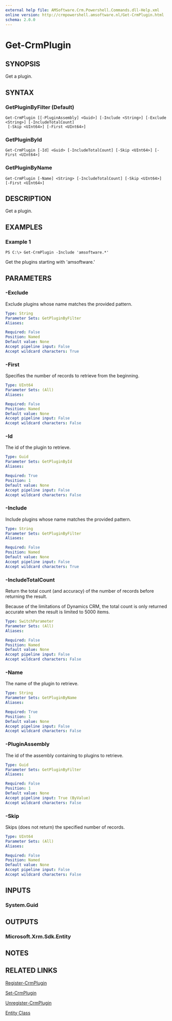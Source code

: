 ```yaml
---
external help file: AMSoftware.Crm.Powershell.Commands.dll-Help.xml
online version: http://crmpowershell.amsoftware.nl/Get-CrmPlugin.html
schema: 2.0.0
---
```


# Get-CrmPlugin

## SYNOPSIS
Get a plugin.

## SYNTAX

### GetPluginByFilter (Default)
```
Get-CrmPlugin [[-PluginAssembly] <Guid>] [-Include <String>] [-Exclude <String>] [-IncludeTotalCount]
 [-Skip <UInt64>] [-First <UInt64>]
```

### GetPluginById
```
Get-CrmPlugin [-Id] <Guid> [-IncludeTotalCount] [-Skip <UInt64>] [-First <UInt64>]
```

### GetPluginByName
```
Get-CrmPlugin [-Name] <String> [-IncludeTotalCount] [-Skip <UInt64>] [-First <UInt64>]
```

## DESCRIPTION
Get a plugin.

## EXAMPLES

### Example 1
```
PS C:\> Get-CrmPlugin -Include 'amsoftware.*'
```

Get the plugins starting with 'amsoftware.'

## PARAMETERS

### -Exclude
Exclude plugins whose name matches the provided pattern.

```yaml
Type: String
Parameter Sets: GetPluginByFilter
Aliases: 

Required: False
Position: Named
Default value: None
Accept pipeline input: False
Accept wildcard characters: True
```

### -First
Specifies the number of records to retrieve from the beginning.

```yaml
Type: UInt64
Parameter Sets: (All)
Aliases: 

Required: False
Position: Named
Default value: None
Accept pipeline input: False
Accept wildcard characters: False
```

### -Id
The id of the plugin to retrieve.

```yaml
Type: Guid
Parameter Sets: GetPluginById
Aliases: 

Required: True
Position: 1
Default value: None
Accept pipeline input: False
Accept wildcard characters: False
```

### -Include
Include plugins whose name matches the provided pattern.

```yaml
Type: String
Parameter Sets: GetPluginByFilter
Aliases: 

Required: False
Position: Named
Default value: None
Accept pipeline input: False
Accept wildcard characters: True
```

### -IncludeTotalCount
Return the total count (and accuracy) of the number of records before returning the result.

Because of the limitations of Dynamics CRM, the total count is only returned accurate when the result is limited to 5000 items.

```yaml
Type: SwitchParameter
Parameter Sets: (All)
Aliases: 

Required: False
Position: Named
Default value: None
Accept pipeline input: False
Accept wildcard characters: False
```

### -Name
The name of the plugin to retrieve.

```yaml
Type: String
Parameter Sets: GetPluginByName
Aliases: 

Required: True
Position: 1
Default value: None
Accept pipeline input: False
Accept wildcard characters: False
```

### -PluginAssembly
The id of the assembly containing to plugins to retrieve.

```yaml
Type: Guid
Parameter Sets: GetPluginByFilter
Aliases: 

Required: False
Position: 1
Default value: None
Accept pipeline input: True (ByValue)
Accept wildcard characters: False
```

### -Skip
Skips (does not return) the specified number of records.

```yaml
Type: UInt64
Parameter Sets: (All)
Aliases: 

Required: False
Position: Named
Default value: None
Accept pipeline input: False
Accept wildcard characters: False
```

## INPUTS

### System.Guid


## OUTPUTS

### Microsoft.Xrm.Sdk.Entity


## NOTES

## RELATED LINKS

[Register-CrmPlugin](Register-CrmPlugin.md)

[Set-CrmPlugin](Set-CrmPlugin.md)

[Unregister-CrmPlugin](Unregister-CrmPlugin.md)

[Entity Class](https://msdn.microsoft.com/library/microsoft.xrm.sdk.entity.aspx)
